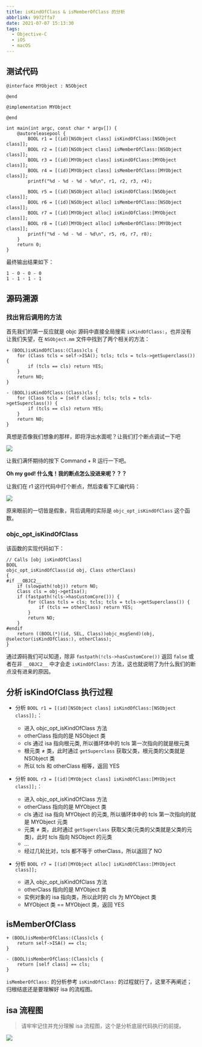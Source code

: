 ```yaml
---
title: isKindOfClass & isMemberOfClass 的分析
abbrlink: 9972ffa7
date: 2021-07-07 15:13:30
tags:
  - Objective-C
  - iOS
  - macOS
---
```


## 测试代码

```ObjC
@interface MYObject : NSObject

@end

@implementation MYObject

@end

int main(int argc, const char * argv[]) {
    @autoreleasepool {
        BOOL r1 = [(id)[NSObject class] isKindOfClass:[NSObject class]];
        BOOL r2 = [(id)[NSObject class] isMemberOfClass:[NSObject class]];
        BOOL r3 = [(id)[MYObject class] isKindOfClass:[MYObject class]];
        BOOL r4 = [(id)[MYObject class] isMemberOfClass:[MYObject class]];
        printf("%d - %d - %d - %d\n", r1, r2, r3, r4);

        BOOL r5 = [(id)[NSObject alloc] isKindOfClass:[NSObject class]];
        BOOL r6 = [(id)[NSObject alloc] isMemberOfClass:[NSObject class]];
        BOOL r7 = [(id)[MYObject alloc] isKindOfClass:[MYObject class]];
        BOOL r8 = [(id)[MYObject alloc] isMemberOfClass:[MYObject class]];
        printf("%d - %d - %d - %d\n", r5, r6, r7, r8);
    }
    return 0;
}
```

最终输出结果如下：

```
1 - 0 - 0 - 0
1 - 1 - 1 - 1
```

## 源码溯源

### 找出背后调用的方法

首先我们的第一反应就是 objc 源码中直接全局搜索 `isKindOfClass:`，也并没有让我们失望，在 `NSObject.mm` 文件中找到了两个相关的方法：

```ObjC
+ (BOOL)isKindOfClass:(Class)cls {
    for (Class tcls = self->ISA(); tcls; tcls = tcls->getSuperclass()) {
        if (tcls == cls) return YES;
    }
    return NO;
}

- (BOOL)isKindOfClass:(Class)cls {
    for (Class tcls = [self class]; tcls; tcls = tcls->getSuperclass()) {
        if (tcls == cls) return YES;
    }
    return NO;
}
```

真想是否像我们想象的那样，即将浮出水面呢？让我们打个断点调试一下吧

![](/images/2021/07/101.png)

让我们满怀期待的按下 Command + R 运行一下吧。

**Oh my god! 什么鬼！我的断点怎么没进来呢？？？**

让我们在 r1 这行代码中打个断点，然后查看下汇编代码：

![](/images/2021/07/102.png)

原来眼前的一切皆是假象，背后调用的实际是 `objc_opt_isKindOfClass` 这个函数。

### objc_opt_isKindOfClass

该函数的实现代码如下：

```
// Calls [obj isKindOfClass]
BOOL
objc_opt_isKindOfClass(id obj, Class otherClass)
{
#if __OBJC2__
    if (slowpath(!obj)) return NO;
    Class cls = obj->getIsa();
    if (fastpath(!cls->hasCustomCore())) {
        for (Class tcls = cls; tcls; tcls = tcls->getSuperclass()) {
            if (tcls == otherClass) return YES;
        }
        return NO;
    }
#endif
    return ((BOOL(*)(id, SEL, Class))objc_msgSend)(obj, @selector(isKindOfClass:), otherClass);
}
```

通过源码我们可以知道，除非 `fastpath(!cls->hasCustomCore())` 返回 `false` 或者在非 `__OBJC2__` 中才会走 `isKindOfClass:` 方法，这也就说明了为什么我们的断点没有进来的原因。

## 分析 isKindOfClass 执行过程

- 分析 `BOOL r1 = [(id)[NSObject class] isKindOfClass:[NSObject class]];`：
    - 进入 objc_opt_isKindOfClass 方法
    - otherClass 指向的是 NSObject 类
    - cls 通过 isa 指向根元类, 所以循环体中的 tcls 第一次指向的就是根元类
    - 根元类 ≠ 类，此时通过 `getSuperclass` 获取父类，根元类的父类就是 NSObject 类
    - 所以 tcls 和 otherClass 相等，返回 YES

- 分析 `BOOL r3 = [(id)[MYObject class] isKindOfClass:[MYObject class]];`：
    - 进入 objc_opt_isKindOfClass 方法
    - otherClass 指向的是 MYObject 类
    - cls 通过 isa 指向 MYObject 的元类, 所以循环体中的 tcls 第一次指向的就是 MYObject 元类
    - 元类 ≠ 类，此时通过 `getSuperclass` 获取父类(元类的父类就是父类的元类)，此时 tcls 指向 NSObject 的元类
    - ...
    - 经过几轮比对，tcls 都不等于 otherClass，所以返回了 NO

- 分析 `BOOL r7 = [(id)[MYObject alloc] isKindOfClass:[MYObject class]];`
    - 进入 objc_opt_isKindOfClass 方法
    - otherClass 指向的是 MYObject 类
    - 实例对象的 isa 指向类，所以此时的 cls 为 MYObject 类
    - MYObject 类 == MYObject 类，返回 YES

## isMemberOfClass

```ObjC
+ (BOOL)isMemberOfClass:(Class)cls {
    return self->ISA() == cls;
}

- (BOOL)isMemberOfClass:(Class)cls {
    return [self class] == cls;
}
```

`isMemberOfClass:` 的分析参考 `isKindOfClass:` 的过程就行了，这里不再阐述；归根结底还是要理解好 isa 的流程图。

## isa 流程图

> 请牢牢记住并充分理解 isa 流程图，这个是分析底层代码执行的前提。

![](/images/2021/07/isa.png)
